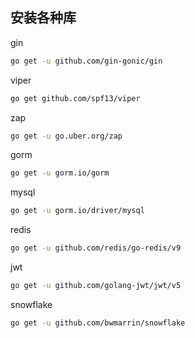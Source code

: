 ## 安装各种库

gin

```bash
go get -u github.com/gin-gonic/gin
```



viper

```bash
go get github.com/spf13/viper
```



zap

```bash
go get -u go.uber.org/zap
```



gorm

```bash
go get -u gorm.io/gorm
```



mysql

```bash
go get -u gorm.io/driver/mysql
```



redis

```bash
go get -u github.com/redis/go-redis/v9
```



jwt

```bash
go get -u github.com/golang-jwt/jwt/v5
```



snowflake

```bash
go get -u github.com/bwmarrin/snowflake
```

